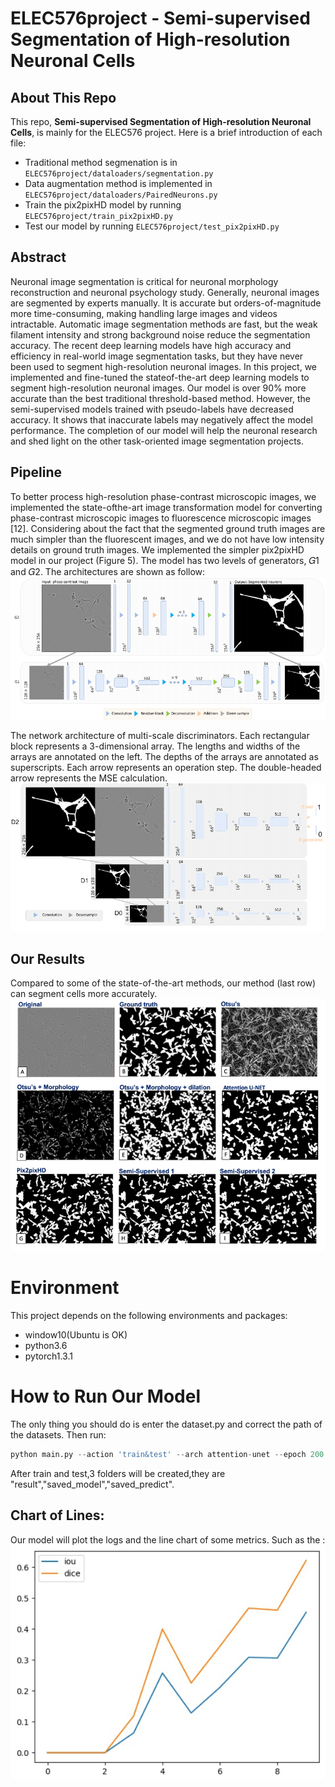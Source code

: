 # ELEC576project - Semi-supervised Segmentation of High-resolution Neuronal Cells

## About This Repo
This repo, **Semi-supervised Segmentation of  High-resolution Neuronal Cells**, is mainly for the ELEC576 project. Here is a brief introduction of each file:
- Traditional method segmenation is in `ELEC576project/dataloaders/segmentation.py `
- Data augmentation method is implemented in `ELEC576project/dataloaders/PairedNeurons.py`
- Train the pix2pixHD model by running `ELEC576project/train_pix2pixHD.py`
- Test our model by running `ELEC576project/test_pix2pixHD.py`

## Abstract
Neuronal image segmentation is critical for neuronal morphology reconstruction and neuronal psychology study. Generally, neuronal images are segmented by experts manually. It is accurate but orders-of-magnitude more time-consuming, making handling large images and videos intractable. Automatic image segmentation methods are fast, but the weak filament intensity and strong background noise reduce the segmentation accuracy. The recent deep learning models have high accuracy and efficiency in real-world image segmentation tasks, but they have never been used to segment high-resolution neuronal images. In this project, we implemented and fine-tuned the stateof-the-art deep learning models to segment high-resolution neuronal images. Our model is over 90% more accurate than the best traditional threshold-based method. However, the semi-supervised models trained with pseudo-labels have decreased accuracy. It shows that inaccurate labels may negatively affect the model performance. The completion of our model will help the neuronal research and shed light on the other task-oriented image segmentation projects.

## Pipeline
To better process high-resolution phase-contrast microscopic images, we implemented the state-ofthe-art image transformation model for converting phase-contrast microscopic images to fluorescence microscopic images [12]. Considering about the fact that the segmented ground truth images are much simpler than the fluorescent images, and we do not have low intensity details on ground truth images. We implemented the simpler pix2pixHD model in our project (Figure 5). The model has two
levels of generators, 𝐺1 and 𝐺2. The architectures are shown as follow:
![image](./pix2pix_1.png)

The network architecture of multi-scale discriminators. Each rectangular block represents a 3-dimensional array. The lengths and widths of the arrays are annotated on the left. The depths of the arrays are annotated as superscripts. Each arrow represents an operation step. The double-headed arrow represents the MSE calculation.
![image](./pix2pix_2.png)

## Our Results
Compared to some of the state-of-the-art methods, our method (last row) can segment cells more accurately.
![image](./seg_result.png)

# Environment
This project depends on the following environments and packages:
- window10(Ubuntu is OK)
- python3.6
- pytorch1.3.1  

# How to Run Our Model
The only thing you should do is enter the dataset.py and correct the path of the datasets. Then run:
```python
python main.py --action 'train&test' --arch attention-unet --epoch 200 --batch_size 20
```

After train and test,3 folders will be created,they are "result","saved_model","saved_predict".

## Chart of Lines:
Our model will plot the logs and the line chart of some metrics. Such as the :
![image](./UNET/linechart.png)


